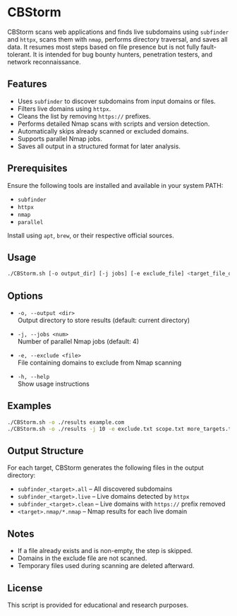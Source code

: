 # CBStorm

CBStorm scans web applications and finds live subdomains using `subfinder` and `httpx`, scans them with `nmap`, performs directory traversal, and saves all data. It resumes most steps based on file presence but is not fully fault-tolerant. It is intended for bug bounty hunters, penetration testers, and network reconnaissance.

## Features

- Uses `subfinder` to discover subdomains from input domains or files.
- Filters live domains using `httpx`.
- Cleans the list by removing `https://` prefixes.
- Performs detailed Nmap scans with scripts and version detection.
- Automatically skips already scanned or excluded domains.
- Supports parallel Nmap jobs.
- Saves all output in a structured format for later analysis.

## Prerequisites

Ensure the following tools are installed and available in your system PATH:

- `subfinder`
- `httpx`
- `nmap`
- `parallel`

Install using `apt`, `brew`, or their respective official sources.

## Usage

```bash
./CBStorm.sh [-o output_dir] [-j jobs] [-e exclude_file] <target_file_or_domain1> [<target_file_or_domain2> ...]
```

## Options

- `-o, --output <dir>`  
  Output directory to store results (default: current directory)

- `-j, --jobs <num>`  
  Number of parallel Nmap jobs (default: 4)

- `-e, --exclude <file>`  
  File containing domains to exclude from Nmap scanning

- `-h, --help`  
  Show usage instructions

## Examples

```bash
./CBStorm.sh -o ./results example.com
./CBStorm.sh -o ./results -j 10 -e exclude.txt scope.txt more_targets.txt
```

## Output Structure

For each target, CBStorm generates the following files in the output directory:

- `subfinder_<target>.all` – All discovered subdomains  
- `subfinder_<target>.live` – Live domains detected by `httpx`  
- `subfinder_<target>.clean` – Live domains with `https://` prefix removed  
- `<target>.nmap/*.nmap` – Nmap results for each live domain

## Notes

- If a file already exists and is non-empty, the step is skipped.
- Domains in the exclude file are not scanned.
- Temporary files used during scanning are deleted afterward.

## License

This script is provided for educational and research purposes.

